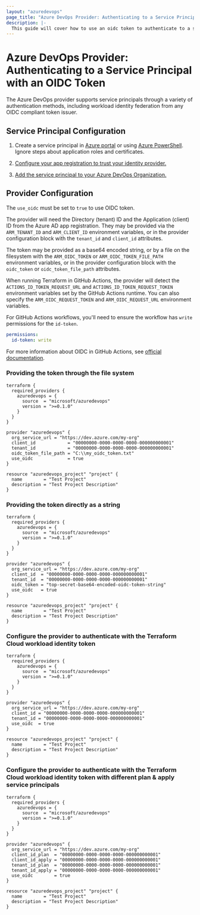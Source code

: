 ```yaml
---
layout: "azuredevops"
page_title: "Azure DevOps Provider: Authenticating to a Service Principal with an OIDC Token"
description: |-
  This guide will cover how to use an oidc token to authenticate to a service principal for use with Azure DevOps.
---
```


# Azure DevOps Provider: Authenticating to a Service Principal with an OIDC Token

The Azure DevOps provider supports service principals through a variety of authentication methods, including workload identity federation from any OIDC compliant token issuer.

## Service Principal Configuration

1. Create a service principal in [Azure portal](https://learn.microsoft.com/en-us/azure/active-directory/develop/howto-create-service-principal-portal) or
using [Azure PowerShell](https://learn.microsoft.com/en-us/azure/active-directory/develop/howto-authenticate-service-principal-powershell). Ignore steps about application roles and certificates.

2. [Configure your app registration to trust your identity provider.](https://learn.microsoft.com/en-us/azure/active-directory/workload-identities/workload-identity-federation-create-trust?pivots=identity-wif-apps-methods-azp#other-identity-providers)

3. [Add the service principal to your Azure DevOps Organization.](https://learn.microsoft.com/en-us/azure/devops/integrate/get-started/authentication/service-principal-managed-identity?view=azure-devops#2-add-and-manage-service-principal-in-an-azure-devops-organization)

## Provider Configuration

The `use_oidc` must be set to `true` to use OIDC token.

The provider will need the Directory (tenant) ID and the Application (client) ID from the Azure AD app registration. They may be provided via the `ARM_TENANT_ID` and `ARM_CLIENT_ID` environment variables, or in the provider configuration block with the `tenant_id` and `client_id` attributes.

The token may be provided as a base64 encoded string, or by a file on the filesystem with the `ARM_OIDC_TOKEN` or `ARM_OIDC_TOKEN_FILE_PATH` environment variables, or in the provider configuration block with the `oidc_token` or `oidc_token_file_path` attributes.

When running Terraform in GitHub Actions, the provider will detect the `ACTIONS_ID_TOKEN_REQUEST_URL` and `ACTIONS_ID_TOKEN_REQUEST_TOKEN` environment variables set by the GitHub Actions runtime. You can also specify the `ARM_OIDC_REQUEST_TOKEN` and `ARM_OIDC_REQUEST_URL` environment variables.

For GitHub Actions workflows, you'll need to ensure the workflow has `write` permissions for the `id-token`.

```yaml
permissions:
  id-token: write
```

For more information about OIDC in GitHub Actions, see [official documentation](https://docs.github.com/en/actions/deployment/security-hardening-your-deployments/configuring-openid-connect-in-cloud-providers).

### Providing the token through the file system

```hcl
terraform {
  required_providers {
    azuredevops = {
      source  = "microsoft/azuredevops"
      version = ">=0.1.0"
    }
  }
}

provider "azuredevops" {
  org_service_url = "https://dev.azure.com/my-org"
  client_id            = "00000000-0000-0000-0000-000000000001"
  tenant_id            = "00000000-0000-0000-0000-000000000001"
  oidc_token_file_path = "C:\\my_oidc_token.txt"
  use_oidc             = true
}

resource "azuredevops_project" "project" {
  name        = "Test Project"
  description = "Test Project Description"
}
```

### Providing the token directly as a string

```hcl
terraform {
  required_providers {
    azuredevops = {
      source  = "microsoft/azuredevops"
      version = ">=0.1.0"
    }
  }
}

provider "azuredevops" {
  org_service_url = "https://dev.azure.com/my-org"
  client_id  = "00000000-0000-0000-0000-000000000001"
  tenant_id  = "00000000-0000-0000-0000-000000000001"
  oidc_token = "top-secret-base64-encoded-oidc-token-string"
  use_oidc   = true
}

resource "azuredevops_project" "project" {
  name        = "Test Project"
  description = "Test Project Description"
}
```


### Configure the provider to authenticate with the Terraform Cloud workload identity token

```hcl
terraform {
  required_providers {
    azuredevops = {
      source  = "microsoft/azuredevops"
      version = ">=0.1.0"
    }
  }
}

provider "azuredevops" {
  org_service_url = "https://dev.azure.com/my-org"
  client_id = "00000000-0000-0000-0000-000000000001"
  tenant_id = "00000000-0000-0000-0000-000000000001"
  use_oidc  = true
}

resource "azuredevops_project" "project" {
  name        = "Test Project"
  description = "Test Project Description"
}
```

### Configure the provider to authenticate with the Terraform Cloud workload identity token with different plan & apply service principals

```hcl
terraform {
  required_providers {
    azuredevops = {
      source  = "microsoft/azuredevops"
      version = ">=0.1.0"
    }
  }
}

provider "azuredevops" {
  org_service_url = "https://dev.azure.com/my-org"
  client_id_plan  = "00000000-0000-0000-0000-000000000001"
  client_id_apply = "00000000-0000-0000-0000-000000000001"
  tenant_id_plan  = "00000000-0000-0000-0000-000000000001"
  tenant_id_apply = "00000000-0000-0000-0000-000000000001"
  use_oidc        = true
}

resource "azuredevops_project" "project" {
  name        = "Test Project"
  description = "Test Project Description"
}
```
